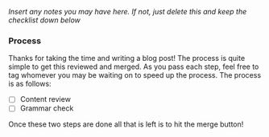 _Insert any notes you may have here. If not, just delete this and keep the
checklist down below_


### Process

Thanks for taking the time and writing a blog post! The process is quite
simple to get this reviewed and merged. As you pass each step, feel free to
tag whomever you may be waiting on to speed up the process. The process is as
follows:

- [ ] Content review
- [ ] Grammar check

Once these two steps are done all that is left is to hit the merge button!
